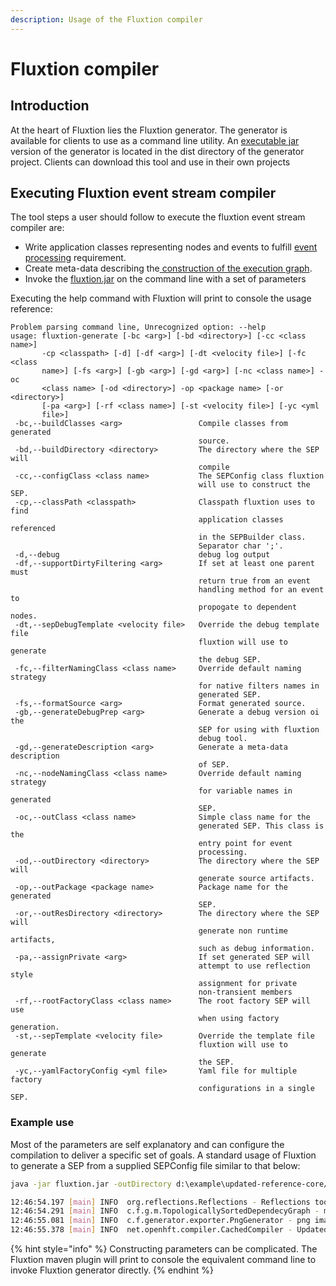 ```yaml
---
description: Usage of the Fluxtion compiler
---
```


# Fluxtion compiler

## Introduction

At the heart of Fluxtion lies the Fluxtion generator. The generator is available for clients to use as a command line utility. An [executable jar](https://github.com/v12technology/fluxtion/tree/master/generator/dist) version of the generator is located in the dist directory of the generator project. Clients can download this tool and use in their own projects

## Executing Fluxtion event stream compiler

The tool steps a user should follow to execute the fluxtion event stream compiler are:

* Write application classes representing nodes and events to fulfill [event processing](../overview/child-2/) requirement.
* Create meta-data describing the[ construction of the execution graph](../overview/graph-building-primitives/).
* Invoke the [fluxtion.jar](https://github.com/v12technology/fluxtion/blob/master/generator/dist/fluxtion.jar) on the command line with a set of parameters

Executing the help command with Fluxtion will print to console the usage reference:

```text
Problem parsing command line, Unrecognized option: --help
usage: fluxtion-generate [-bc <arg>] [-bd <directory>] [-cc <class name>]
       -cp <classpath> [-d] [-df <arg>] [-dt <velocity file>] [-fc <class
       name>] [-fs <arg>] [-gb <arg>] [-gd <arg>] [-nc <class name>] -oc
       <class name> [-od <directory>] -op <package name> [-or <directory>]
       [-pa <arg>] [-rf <class name>] [-st <velocity file>] [-yc <yml
       file>]
 -bc,--buildClasses <arg>                 Compile classes from generated
                                          source.
 -bd,--buildDirectory <directory>         The directory where the SEP will
                                          compile
 -cc,--configClass <class name>           The SEPConfig class fluxtion
                                          will use to construct the SEP.
 -cp,--classPath <classpath>              Classpath fluxtion uses to find
                                          application classes referenced
                                          in the SEPBuilder class.
                                          Separator char ';'.
 -d,--debug                               debug log output
 -df,--supportDirtyFiltering <arg>        If set at least one parent must
                                          return true from an event
                                          handling method for an event to
                                          propogate to dependent nodes.
 -dt,--sepDebugTemplate <velocity file>   Override the debug template file
                                          fluxtion will use to generate
                                          the debug SEP.
 -fc,--filterNamingClass <class name>     Override default naming strategy
                                          for native filters names in
                                          generated SEP.
 -fs,--formatSource <arg>                 Format generated source.
 -gb,--generateDebugPrep <arg>            Generate a debug version oi the
                                          SEP for using with fluxtion
                                          debug tool.
 -gd,--generateDescription <arg>          Generate a meta-data description
                                          of SEP.
 -nc,--nodeNamingClass <class name>       Override default naming strategy
                                          for variable names in generated
                                          SEP.
 -oc,--outClass <class name>              Simple class name for the
                                          generated SEP. This class is the
                                          entry point for event
                                          processing.
 -od,--outDirectory <directory>           The directory where the SEP will
                                          generate source artifacts.
 -op,--outPackage <package name>          Package name for the generated
                                          SEP.
 -or,--outResDirectory <directory>        The directory where the SEP will
                                          generate non runtime artifacts,
                                          such as debug information.
 -pa,--assignPrivate <arg>                If set generated SEP will
                                          attempt to use reflection style
                                          assignment for private
                                          non-transient members
 -rf,--rootFactoryClass <class name>      The root factory SEP will use
                                          when using factory generation.
 -st,--sepTemplate <velocity file>        Override the template file
                                          fluxtion will use to generate
                                          the SEP.
 -yc,--yamlFactoryConfig <yml file>       Yaml file for multiple factory
                                          configurations in a single SEP.

```

### Example use

Most of the parameters are self explanatory and can configure the compilation to deliver a specific set of goals. A standard usage of Fluxtion to generate a SEP from a supplied SEPConfig file similar to that below:

```bash
java -jar fluxtion.jar -outDirectory d:\example\updated-reference-core/src/main/java -buildDirectory d:\example\updated-reference-core/target/classes -outResDirectory d:\example\updated-reference-core/src/main/resources -outPackage com.fluxtion.example.core.building.injection.generated -configClass com.fluxtion.example.core.building.injection.Builder -outClass SampleProcessor -buildClasses true -formatSource true -supportDirtyFiltering true -generateDebugPrep false -generateDescription true -assignPrivate false -cp d:\example\updated-reference-core\target\classes;C:\Users\dhv\.m2\repository\com\fluxtion\fluxtion-api\1.5.4-SNAPSHOT\fluxtion-api-1.5.4-SNAPSHOT.jar;C:\Users\dhv\.m2\repository\it\unimi\dsi\fastutil\7.0.7\fastutil-7.0.7.jar;C:\Users\dhv\.m2\repository\net\vidageek\mirror\1.6.1\mirror-1.6.1.jar;C:\Users\dhv\.m2\repository\com\fluxtion\fluxtion-builder\1.5.4-SNAPSHOT\fluxtion-builder-1.5.4-SNAPSHOT.jar

12:46:54.197 [main] INFO  org.reflections.Reflections - Reflections took 281 ms to scan 6 urls, producing 605 keys and 2965 values
12:46:54.291 [main] INFO  c.f.g.m.TopologicallySortedDependecyGraph - missing default construtor - attempting construction bypass
12:46:55.081 [main] INFO  c.f.generator.exporter.PngGenerator - png image generated:d:\example\updated-reference-core\src\main\resources\com\fluxtion\example\core\building\injection\generated\SampleProcessor.png
12:46:55.378 [main] INFO  net.openhft.compiler.CachedCompiler - Updated com.fluxtion.example.core.building.injection.generated.SampleProcessor in d:\example\updated-reference-core\target\classes
```

{% hint style="info" %}
Constructing parameters can be complicated. The Fluxtion maven plugin will print to console the equivalent command line to invoke Fluxtion generator directly.
{% endhint %}

